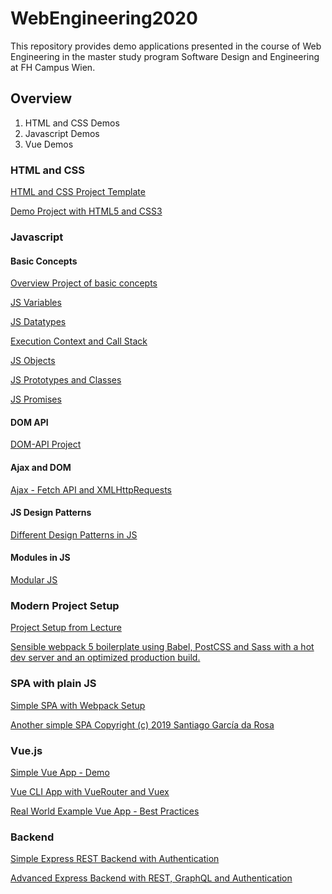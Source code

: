 # WebEngineering2020

This repository provides demo applications presented in the course of Web Engineering in the master study program Software Design and Engineering at FH Campus Wien.

## Overview
1. HTML and CSS Demos
2. Javascript Demos
3. Vue Demos

### HTML and CSS
[HTML and CSS Project Template](https://github.com/leonardo1710/WebEngineeringSDE21/tree/master/HTML_CSS_Basics/simple_demo_project)

[Demo Project with HTML5 and CSS3](https://github.com/leonardo1710/WebEngineeringSDE21/tree/master/HTML_CSS_Basics/simple_multipage_project)

### Javascript
#### Basic Concepts
[Overview Project of basic concepts](https://github.com/leonardo1710/WebEngineeringSDE21/tree/master/Javascript/Basics)

[JS Variables](https://github.com/leonardo1710/WebEngineeringSDE21/blob/master/Javascript/Basics/assets/javascript/demo_variables.js)

[JS Datatypes](https://github.com/leonardo1710/WebEngineeringSDE21/blob/master/Javascript/Basics/assets/javascript/demo_datatypes.js)

[Execution Context and Call Stack](https://github.com/leonardo1710/WebEngineeringSDE21/blob/master/Javascript/Basics/assets/javascript/demo_ec_callstack.js)

[JS Objects](https://github.com/leonardo1710/WebEngineeringSDE21/blob/master/Javascript/Basics/assets/javascript/demo_objects.js)

[JS Prototypes and Classes](https://github.com/leonardo1710/WebEngineeringSDE21/blob/master/Javascript/Basics/assets/javascript/demo_prototype_class.js)

[JS Promises](https://github.com/leonardo1710/WebEngineeringSDE21/blob/master/Javascript/Basics/assets/javascript/demo_promises.js)

#### DOM API
[DOM-API Project](https://github.com/leonardo1710/WebEngineeringSDE21/tree/master/Javascript/Dom)

#### Ajax and DOM
[Ajax - Fetch API and XMLHttpRequests](https://github.com/leonardo1710/WebEngineeringSDE21/tree/master/Javascript/Ajax)

#### JS Design Patterns
[Different Design Patterns in JS](https://github.com/leonardo1710/WebEngineeringSDE21/tree/master/Javascript/DesignPatterns)

#### Modules in JS
[Modular JS](https://github.com/leonardo1710/WebEngineeringSDE21/tree/master/Javascript/Modules)

### Modern Project Setup
[Project Setup from Lecture](https://github.com/leonardo1710/WebEngineeringSDE21/tree/master/modernJSProjectSetup)

[Sensible webpack 5 boilerplate using Babel, PostCSS and Sass with a hot dev server and an optimized production build.](https://github.com/taniarascia/webpack-boilerplate)

### SPA with plain JS

[Simple SPA with Webpack Setup](https://github.com/leonardo1710/WebEngineeringSDE21/tree/master/SimpleSPA)

[Another simple SPA Copyright (c) 2019 Santiago García da Rosa](https://github.com/leonardo1710/WebEngineeringSDE21/tree/master/SimpleSPA2)

### Vue.js
[Simple Vue App - Demo](https://github.com/leonardo1710/WebEngineeringSDE21/tree/master/Vue/SimpleVueApp)

[Vue CLI App with VueRouter and Vuex](https://github.com/leonardo1710/WebEngineeringSDE21/tree/master/Vue/VueCLIApp)

[Real World Example Vue App - Best Practices](https://github.com/gothinkster/vue-realworld-example-app)

### Backend
[Simple Express REST Backend with Authentication](https://github.com/leonardo1710/WebEngineeringSDE21/tree/master/SimpleExpressBackend)

[Advanced Express Backend with REST, GraphQL and Authentication](https://github.com/leonardo1710/WebEngineeringSDE21/tree/master/ExampleExpressBackend)
